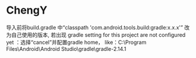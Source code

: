 # ChengY
导入前将build.gradle 中“classpath 'com.android.tools.build:gradle:x.x.x'” 改为自己使用的版本,
若出现 gradle setting for this project are not configured yet ：选择“cancel”并配置gradle home，
like：C:\Program Files\Android\Android Studio\gradle\gradle-2.14.1